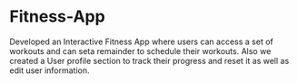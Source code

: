 # Fitness-App
Developed an Interactive Fitness App where users can access a set of workouts and can seta remainder to schedule their workouts. Also we created a User profile section to track their progress and reset it as well as edit user information.
